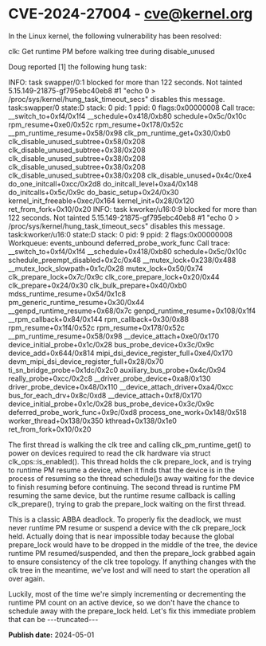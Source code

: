 # CVE-2024-27004 - cve@kernel.org

In the Linux kernel, the following vulnerability has been resolved:

clk: Get runtime PM before walking tree during disable_unused

Doug reported [1] the following hung task:

 INFO: task swapper/0:1 blocked for more than 122 seconds.
       Not tainted 5.15.149-21875-gf795ebc40eb8 #1
 "echo 0 > /proc/sys/kernel/hung_task_timeout_secs" disables this message.
 task:swapper/0       state:D stack:    0 pid:    1 ppid:     0 flags:0x00000008
 Call trace:
  __switch_to+0xf4/0x1f4
  __schedule+0x418/0xb80
  schedule+0x5c/0x10c
  rpm_resume+0xe0/0x52c
  rpm_resume+0x178/0x52c
  __pm_runtime_resume+0x58/0x98
  clk_pm_runtime_get+0x30/0xb0
  clk_disable_unused_subtree+0x58/0x208
  clk_disable_unused_subtree+0x38/0x208
  clk_disable_unused_subtree+0x38/0x208
  clk_disable_unused_subtree+0x38/0x208
  clk_disable_unused_subtree+0x38/0x208
  clk_disable_unused+0x4c/0xe4
  do_one_initcall+0xcc/0x2d8
  do_initcall_level+0xa4/0x148
  do_initcalls+0x5c/0x9c
  do_basic_setup+0x24/0x30
  kernel_init_freeable+0xec/0x164
  kernel_init+0x28/0x120
  ret_from_fork+0x10/0x20
 INFO: task kworker/u16:0:9 blocked for more than 122 seconds.
       Not tainted 5.15.149-21875-gf795ebc40eb8 #1
 "echo 0 > /proc/sys/kernel/hung_task_timeout_secs" disables this message.
 task:kworker/u16:0   state:D stack:    0 pid:    9 ppid:     2 flags:0x00000008
 Workqueue: events_unbound deferred_probe_work_func
 Call trace:
  __switch_to+0xf4/0x1f4
  __schedule+0x418/0xb80
  schedule+0x5c/0x10c
  schedule_preempt_disabled+0x2c/0x48
  __mutex_lock+0x238/0x488
  __mutex_lock_slowpath+0x1c/0x28
  mutex_lock+0x50/0x74
  clk_prepare_lock+0x7c/0x9c
  clk_core_prepare_lock+0x20/0x44
  clk_prepare+0x24/0x30
  clk_bulk_prepare+0x40/0xb0
  mdss_runtime_resume+0x54/0x1c8
  pm_generic_runtime_resume+0x30/0x44
  __genpd_runtime_resume+0x68/0x7c
  genpd_runtime_resume+0x108/0x1f4
  __rpm_callback+0x84/0x144
  rpm_callback+0x30/0x88
  rpm_resume+0x1f4/0x52c
  rpm_resume+0x178/0x52c
  __pm_runtime_resume+0x58/0x98
  __device_attach+0xe0/0x170
  device_initial_probe+0x1c/0x28
  bus_probe_device+0x3c/0x9c
  device_add+0x644/0x814
  mipi_dsi_device_register_full+0xe4/0x170
  devm_mipi_dsi_device_register_full+0x28/0x70
  ti_sn_bridge_probe+0x1dc/0x2c0
  auxiliary_bus_probe+0x4c/0x94
  really_probe+0xcc/0x2c8
  __driver_probe_device+0xa8/0x130
  driver_probe_device+0x48/0x110
  __device_attach_driver+0xa4/0xcc
  bus_for_each_drv+0x8c/0xd8
  __device_attach+0xf8/0x170
  device_initial_probe+0x1c/0x28
  bus_probe_device+0x3c/0x9c
  deferred_probe_work_func+0x9c/0xd8
  process_one_work+0x148/0x518
  worker_thread+0x138/0x350
  kthread+0x138/0x1e0
  ret_from_fork+0x10/0x20

The first thread is walking the clk tree and calling
clk_pm_runtime_get() to power on devices required to read the clk
hardware via struct clk_ops::is_enabled(). This thread holds the clk
prepare_lock, and is trying to runtime PM resume a device, when it finds
that the device is in the process of resuming so the thread schedule()s
away waiting for the device to finish resuming before continuing. The
second thread is runtime PM resuming the same device, but the runtime
resume callback is calling clk_prepare(), trying to grab the
prepare_lock waiting on the first thread.

This is a classic ABBA deadlock. To properly fix the deadlock, we must
never runtime PM resume or suspend a device with the clk prepare_lock
held. Actually doing that is near impossible today because the global
prepare_lock would have to be dropped in the middle of the tree, the
device runtime PM resumed/suspended, and then the prepare_lock grabbed
again to ensure consistency of the clk tree topology. If anything
changes with the clk tree in the meantime, we've lost and will need to
start the operation all over again.

Luckily, most of the time we're simply incrementing or decrementing the
runtime PM count on an active device, so we don't have the chance to
schedule away with the prepare_lock held. Let's fix this immediate
problem that can be
---truncated---

**Publish date:** 2024-05-01
